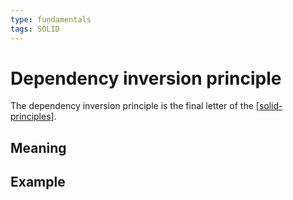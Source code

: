 ```yaml
---
type: fundamentals
tags: SOLID
---
```


# Dependency inversion principle

The dependency inversion principle is the final letter of the [[solid-principles]].

## Meaning

## Example

[//begin]: # "Autogenerated link references for markdown compatibility"
[solid-principles]: solid-principles.md "SOLID principles"
[//end]: # "Autogenerated link references"
